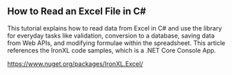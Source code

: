 ## How to Read an Excel File in C#

This tutorial explains how to read data from Excel in C# and use the library for everyday tasks like validation, conversion to a database, saving data from Web APIs, and modifying formulae within the spreadsheet. This article references the IronXL code samples, which is a .NET Core Console App.

https://www.nuget.org/packages/IronXL.Excel/